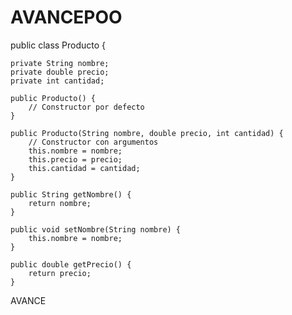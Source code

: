 # AVANCEPOO
public class Producto {

    private String nombre;
    private double precio;
    private int cantidad;

    public Producto() {
        // Constructor por defecto
    }

    public Producto(String nombre, double precio, int cantidad) {
        // Constructor con argumentos
        this.nombre = nombre;
        this.precio = precio;
        this.cantidad = cantidad;
    }

    public String getNombre() {
        return nombre;
    }

    public void setNombre(String nombre) {
        this.nombre = nombre;
    }

    public double getPrecio() {
        return precio;
    }

AVANCE
